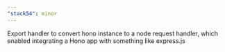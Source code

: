 ```yaml
---
"stack54": minor
---
```


Export handler to convert hono instance to a node request handler, which enabled integrating a Hono app with something like express.js
